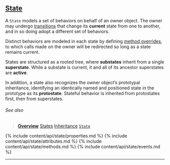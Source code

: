 ## [State](#state)

A `State` models a set of behaviors on behalf of an owner object. The owner may undergo [transitions](/docs/#concepts--transitions) that change its **current** state from one to another, and in so doing adopt a different set of behaviors.

Distinct behaviors are modeled in each state by defining [method overrides](/docs/#concepts--methods), to which calls made on the owner will be redirected so long as a state remains current.

States are structured as a rooted tree, where **substates** inherit from a single **superstate**. While a substate is current, it and all of its ancestor superstates are **active**.

In addition, a state also recognizes the owner object’s prototypal inheritance, identifying an identically named and positioned state in the prototype as its **protostate**. Stateful behavior is inherited from protostates first, then from superstates.

###### See also

> [**Overview**](/docs/#overview)
> [States](/docs/#concepts--states)
> [Inheritance](/docs/#concepts--inheritance)
> [`State`](/source/state.html)

<div class="local-toc"></div>

{% include content/api/state/properties.md %}
{% include content/api/state/attributes.md %}
{% include content/api/state/methods.md %}
{% include content/api/state/events.md %}

* * *
